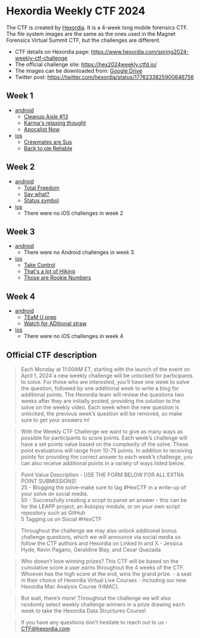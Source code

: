 # Hexordia Weekly CTF 2024

The CTF is created by [Hexordia](https://www.hexordia.com). It is a 4-week long mobile forensics CTF. The file system images are the same as the ones used in the Magnet Forensics Virtual Summit CTF, but the challenges are different.

- CTF details on Hexordia page: <https://www.hexordia.com/spring2024-weekly-ctf-challenge>
- The official challenge site: <https://hex2024weekly.ctfd.io/>
- The images can be downloaded from: [Google Drive](https://drive.google.com/drive/folders/1zynwO2BaccA2EOTcRYhKV5CjKuWWU2l6)
- Twitter post: <https://twitter.com/hexordia/status/1776233825900646756>

## Week 1

- [android](android/week-1)
    - [Cleanup Aisle #13](android/week-1/Cleanup-Aisle-13)
    - [Karma's relaxing thought](android/week-1/Karmas-relaxing-thought)
    - [Apocalist Now](android/week-1/Apocalist-Now)
- [ios](ios/week-1)
    - [Crewmates are Sus](ios/week-1/Crewmates-are-Sus)
    - [Back to ole Reliable](ios/week-1/Back-to-ole-Reliable)

## Week 2

- [android](android/week-2)
    - [Total Freedom](android/week-2/Total-Freedom)
    - [Say what?](android/week-2/Say-what)
    - [Status symbol](android/week-2/Status-symbol)
- [ios](ios/week-2)
    - There were no iOS challenges in week 2

## Week 3

- [android](android/week-3)
    - There were no Android challenges in week 3
- [ios](ios/week-3)
    - [Take Control](ios/week-3/Take-Control)
    - [That's a lot of Hiking](ios/week-3/Thats-a-lot-of-Hiking)
    - [Those are Rookie Numbers](ios/week-3/Those-are-Rookie-Numbers)

## Week 4

- [android](android/week-4)
    - [TEaM U prep](android/week-4/TEaM-U-prep)
    - [Watch for ADitional straw](android/week-4/Watch-for-ADitional-straw)
- [ios](ios/week-4)
    - There were no iOS challenges in week 4

## Official CTF description

> Each Monday at 11:00AM ET, starting with the launch of the event on April 1, 2024 a new weekly challenge will be unlocked for participants to solve. For those who are interested, you’ll have one week to solve the question, followed by one additional week to write a blog for additional points. The Hexordia team will review the questions two weeks after they are initially posted, providing the solution to the solve on the weekly video. Each week when the new question is unlocked, the previous week’s question will be removed, so make sure to get your answers in!

> With the Weekly CTF Challenge we want to give as many ways as possible for participants to score points. Each week’s challenge will have a set points value based on the complexity of the solve. These point evaluations will range from 10-75 points. In addition to receiving points for providing the correct answer to each week’s challenge, you can also receive additional points in a variety of ways listed below.

> Point Value Description - USE THE FORM BELOW FOR ALL EXTRA POINT SUBMISSIONS!<br>
25 - Blogging the solve–make sure to tag #HexCTF in a write-up of your solve on social media.<br>
50 - Successfully creating a script to parse an answer - this can be for the LEAPP project, an Autopsy module, or on your own script repository such as GitHub<br>
5 Tagging us on Social #HexCTF

> Throughout the challenge we may also unlock additional bonus challenge questions, which we will announce via social media so follow the CTF authors and Hexordia on Linked In and X - Jessica Hyde, Kevin Pagano, Geraldine Blay, and Cesar Quezada

> Who doesn’t love winning prizes? This CTF will be based on the cumulative score a user earns throughout the 4 weeks of the CTF. Whoever has the high score at the end, wins the grand prize. - a seat in their choice of Hexordia Virtual Live Courses - Including our new Hexordia Mac Analysis Course (HMAC).  

> But wait, there’s more! Throughout the challenge we will also randomly select weekly challenge winners in a prize drawing each week to take the Hexordia Data Structures Course!

> If you have any questions don’t hesitate to reach out to us - CTF@hexordia.com
